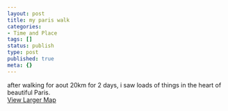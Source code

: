 ```yaml
---
layout: post
title: my paris walk
categories:
- Time and Place
tags: []
status: publish
type: post
published: true
meta: {}
---
```

after walking for aout 20km for 2 days, i saw loads of things in the heart of beautiful Paris.  
[View Larger Map](http://maps.google.com/maps?q=http:%2F%2Fbbs.keyhole.com%2Fubb%2Fdownload.php%3FNumber%3D1125823&t=k&om=1&ie=UTF8&ll=48.863395,2.331179&spn=0.023735,0.087924&source=embed)
